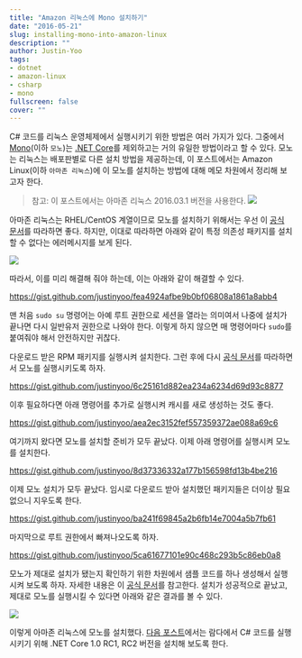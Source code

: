 ```yaml
---
title: "Amazon 리눅스에 Mono 설치하기"
date: "2016-05-21"
slug: installing-mono-into-amazon-linux
description: ""
author: Justin-Yoo
tags:
- dotnet
- amazon-linux
- csharp
- mono
fullscreen: false
cover: ""
---
```


C# 코드를 리눅스 운영체제에서 실행시키기 위한 방법은 여러 가지가 있다. 그중에서 [Mono](http://www.mono-project.com)(이하 `모노`)는 [.NET Core](https://www.microsoft.com/net/core)를 제외하고는 거의 유일한 방법이라고 할 수 있다. 모노는 리눅스는 배포판별로 다른 설치 방법을 제공하는데, 이 포스트에서는 Amazon Linux(이하 `아마존 리눅스`)에 이 모노를 설치하는 방법에 대해 메모 차원에서 정리해 보고자 한다.

> 참고: 이 포스트에서는 아마존 리눅스 2016.03.1 버전을 사용한다. ![](https://sa0blogs.blob.core.windows.net/aliencube/2016/05/installing-mono-into-amazon-linux-01.png)

아마존 리눅스는 RHEL/CentOS 계열이므로 모노를 설치하기 위해서는 우선 이 [공식 문서](http://www.mono-project.com/docs/getting-started/install/linux/#centos-7-fedora-19-and-later-and-derivatives)를 따라하면 좋다. 하지만, 이대로 따라하면 아래와 같이 특정 의존성 패키지를 설치할 수 없다는 에러메시지를 보게 된다.

![](https://sa0blogs.blob.core.windows.net/aliencube/2016/05/installing-mono-into-amazon-linux-02.png)

따라서, 이를 미리 해결해 줘야 하는데, 이는 아래와 같이 해결할 수 있다.

https://gist.github.com/justinyoo/fea4924afbe9b0bf06808a1861a8abb4

맨 처음 `sudo su` 명령어는 아예 루트 권한으로 세션을 열라는 의미여서 나중에 설치가 끝나면 다시 일반유저 권한으로 나와야 한다. 이렇게 하지 않으면 매 명령어마다 `sudo`를 붙여줘야 해서 안전하지만 귀찮다.

다운로드 받은 RPM 패키지를 실행시켜 설치한다. 그런 후에 다시 [공식 문서](http://www.mono-project.com/docs/getting-started/install/linux/#centos-7-fedora-19-and-later-and-derivatives)를 따라하면서 모노를 실행시키도록 하자.

https://gist.github.com/justinyoo/6c25161d882ea234a6234d69d93c8877

이후 필요하다면 아래 명령어를 추가로 실행시켜 캐시를 새로 생성하는 것도 좋다.

https://gist.github.com/justinyoo/aea2ec3152fef557359372ae088a69c6

여기까지 왔다면 모노를 설치할 준비가 모두 끝났다. 이제 아래 명령어를 실행시켜 모노를 설치한다.

https://gist.github.com/justinyoo/8d37336332a177b156598fd13b4be216

이제 모노 설치가 모두 끝났다. 임시로 다운로드 받아 설치했던 패키지들은 더이상 필요없으니 지우도록 한다.

https://gist.github.com/justinyoo/ba241f69845a2b6fb14e7004a5b7fb61

마지막으로 루트 권한에서 빠져나오도록 하자.

https://gist.github.com/justinyoo/5ca61677101e90c468c293b5c86eb0a8

모노가 제대로 설치가 됐는지 확인하기 위한 차원에서 샘플 코드를 하나 생성해서 실행시켜 보도록 하자. 자세한 내용은 이 [공식 문서](http://www.mono-project.com/docs/getting-started/mono-basics)를 참고한다. 설치가 성공적으로 끝났고, 제대로 모노를 실행시킬 수 있다면 아래와 같은 결과를 볼 수 있다.

![](https://sa0blogs.blob.core.windows.net/aliencube/2016/05/installing-mono-into-amazon-linux-03.png)

이렇게 아마존 리눅스에 모노를 설치했다. [다음 포스트](http://blog.aliencube.org/ko/2016/05/22/installing-dotnet-core-into-amazon-linux)에서는 람다에서 C# 코드를 실행시키기 위해 .NET Core 1.0 RC1, RC2 버전을 설치해 보도록 한다.
